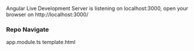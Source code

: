 Angular Live Development Server is listening on localhost:3000, open your browser on
http://localhost:3000/

### Repo Navigate

app.module.ts
template.html
